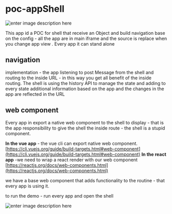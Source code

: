 # poc-appShell

![enter image description here](./gifs/demo.gif)

This app id a POC for shell that receive an Object and build navigation base on the config - all the app are in main iframe and the source is replace when you change app view .
Every app it can stand alone

## navigation

implementation - the app listening to post Message from the shell and routing to the inside URL - in this way you get all benefit of the inside routing.
The shell is using the history API to manage the state and adding to every state additional information based on the app and the changes in the app are reflected in the URL

## web component

Every app in export a native web component to the shell to display - that is the app responsibility to give the shell the inside route - the shell is a stupid component.

**In the vue app** - the vue cli can export native web component.
[https://cli.vuejs.org/guide/build-targets.html#web-component](https://cli.vuejs.org/guide/build-targets.html#web-component)
**In the react app** -we need to wrap a react render with our web component
[https://reactjs.org/docs/web-components.html](https://reactjs.org/docs/web-components.html)

we have a base web component that adds functionality to the routine - that every app is using it.

to run the demo - run every app and open the shell

![enter image description here](https://media.giphy.com/media/TLPSABPMW52wNx8aeZ/giphy.gif)
